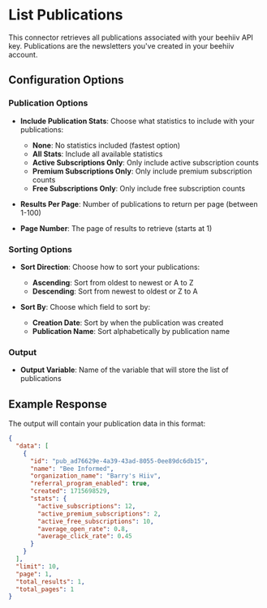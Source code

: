 # List Publications

This connector retrieves all publications associated with your beehiiv API key. Publications are the newsletters you've created in your beehiiv account.

## Configuration Options

### Publication Options

- **Include Publication Stats**: Choose what statistics to include with your publications:
  - **None**: No statistics included (fastest option)
  - **All Stats**: Include all available statistics
  - **Active Subscriptions Only**: Only include active subscription counts
  - **Premium Subscriptions Only**: Only include premium subscription counts
  - **Free Subscriptions Only**: Only include free subscription counts

- **Results Per Page**: Number of publications to return per page (between 1-100)

- **Page Number**: The page of results to retrieve (starts at 1)

### Sorting Options

- **Sort Direction**: Choose how to sort your publications:
  - **Ascending**: Sort from oldest to newest or A to Z
  - **Descending**: Sort from newest to oldest or Z to A

- **Sort By**: Choose which field to sort by:
  - **Creation Date**: Sort by when the publication was created
  - **Publication Name**: Sort alphabetically by publication name

### Output

- **Output Variable**: Name of the variable that will store the list of publications

## Example Response

The output will contain your publication data in this format:

```json
{
  "data": [
    {
      "id": "pub_ad76629e-4a39-43ad-8055-0ee89dc6db15",
      "name": "Bee Informed",
      "organization_name": "Barry's Hiiv",
      "referral_program_enabled": true,
      "created": 1715698529,
      "stats": {
        "active_subscriptions": 12,
        "active_premium_subscriptions": 2,
        "active_free_subscriptions": 10,
        "average_open_rate": 0.8,
        "average_click_rate": 0.45
      }
    }
  ],
  "limit": 10,
  "page": 1,
  "total_results": 1,
  "total_pages": 1
}
```